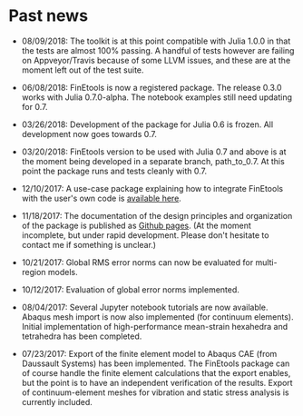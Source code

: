 # Past news

- 08/09/2018: The toolkit is at this point compatible with Julia 1.0.0 in that
the tests are almost 100% passing. A handful of tests however are failing on Appveyor/Travis because of some LLVM issues, and these are at the moment left out of the test suite.

- 06/08/2018: FinEtools is now a registered package. The release 0.3.0 works with Julia 0.7.0-alpha. The notebook examples still need updating for 0.7.

- 03/26/2018: Development of the package for Julia 0.6 is frozen. All development now goes towards 0.7.

- 03/20/2018: FinEtools version to be used with Julia 0.7 and above is at the moment being developed in a separate branch,
path_to_0.7. At this point the package runs and tests cleanly with 0.7.

- 12/10/2017: A use-case package explaining how to integrate FinEtools with  the user's own code is [available here](https://github.com/PetrKryslUCSD/FinEtoolsUseCase).

- 11/18/2017:  The documentation of the design principles  and  organization of the package is published as [Github pages](https://petrkryslucsd.github.io/FinEtools.jl). (At the moment incomplete,  but under rapid development.  Please don't hesitate to contact me if something is unclear.)

- 10/21/2017: Global RMS error norms can now be evaluated for multi-region  models.

- 10/12/2017: Evaluation of global error norms implemented.

- 08/04/2017: Several Jupyter notebook tutorials are now available. Abaqus mesh import is now also implemented (for continuum elements). Initial implementation  of high-performance mean-strain hexahedra and tetrahedra has been completed.

- 07/23/2017: Export of the finite element model to Abaqus  CAE (from Daussault Systems) has been implemented. The FinEtools package can of course  handle the finite element calculations that the export enables, but the point is to have an independent verification of the results. Export of continuum-element meshes for  vibration and static stress analysis  is currently included.

